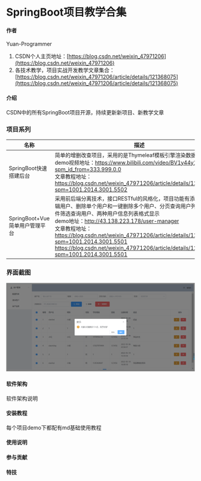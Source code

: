 # SpringBoot项目教学合集

#### 作者
Yuan-Programmer
1.  CSDN个人主页地址：[https://blog.csdn.net/weixin_47971206](https://blog.csdn.net/weixin_47971206)
2.  各技术教学，项目实战开发教学文章集合：[https://blog.csdn.net/weixin_47971206/article/details/121368075](https://blog.csdn.net/weixin_47971206/article/details/121368075)

#### 介绍
CSDN中的所有SpringBoot项目开源，持续更新新项目、新教学文章

### 项目系列
| 名称                     | 描述 |
|------------------------|----|
| SpringBoot快速搭建后台       | 简单的增删改查项目，采用的是Thymeleaf模板引擎渲染数据<br>demo视频地址：https://www.bilibili.com/video/BV1y44y1E7JH?spm_id_from=333.999.0.0 <br>文章教程地址：https://blog.csdn.net/weixin_47971206/article/details/121711708?spm=1001.2014.3001.5502   |
| SpringBoot+Vue简单用户管理平台 | 采用前后端分离技术，接口RESTful的风格化，项目功能有添加用户、编辑用户、删除单个用户和一键删除多个用户、分页查询用户列表和带多条件筛选查询用户、两种用户信息列表格式显示<br>demo地址：http://43.138.223.178/user-manager <br>文章教程地址：https://blog.csdn.net/weixin_47971206/article/details/124741442?spm=1001.2014.3001.5501<br>https://blog.csdn.net/weixin_47971206/article/details/124778288?spm=1001.2014.3001.5501   |

### 界面截图
![输入图片说明](SpringBoot+Vue%E7%AE%80%E5%8D%95%E7%94%A8%E6%88%B7%E7%AE%A1%E7%90%86%E5%B9%B3%E5%8F%B0/user-manager-vue/image.png)

#### 软件架构
软件架构说明


#### 安装教程
每个项目demo下都配有md基础使用教程

#### 使用说明

#### 参与贡献

#### 特技
